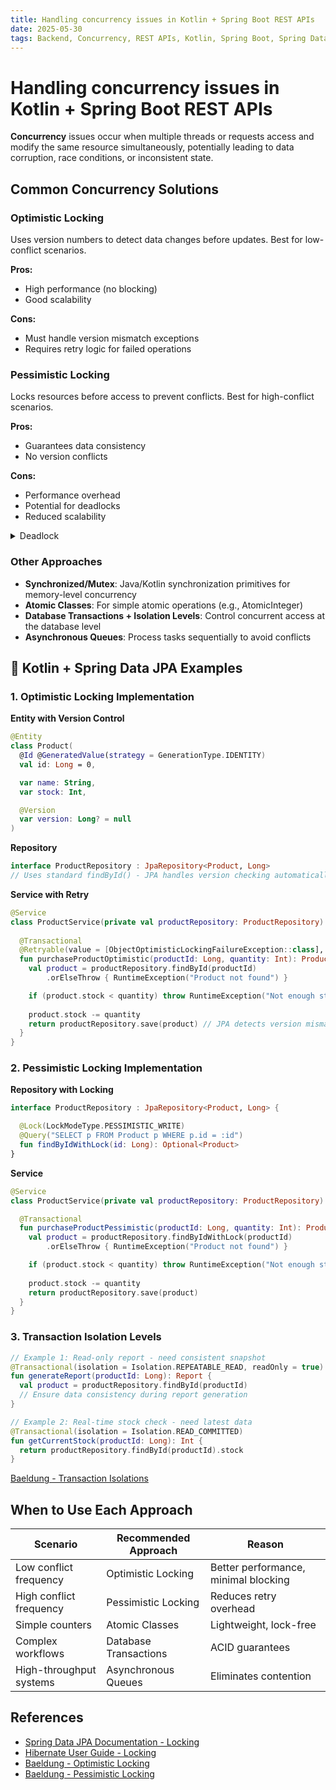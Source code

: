 ```yaml
---
title: Handling concurrency issues in Kotlin + Spring Boot REST APIs
date: 2025-05-30
tags: Backend, Concurrency, REST APIs, Kotlin, Spring Boot, Spring Data JPA
---
```


# Handling concurrency issues in Kotlin + Spring Boot REST APIs

**Concurrency** issues occur when multiple threads or requests access and modify the same resource simultaneously, potentially leading to data corruption, race conditions, or inconsistent state.

## Common Concurrency Solutions

### Optimistic Locking
Uses version numbers to detect data changes before updates. Best for low-conflict scenarios.

**Pros:**
- High performance (no blocking)
- Good scalability

**Cons:**
- Must handle version mismatch exceptions
- Requires retry logic for failed operations

### Pessimistic Locking
Locks resources before access to prevent conflicts. Best for high-conflict scenarios.

**Pros:**
- Guarantees data consistency
- No version conflicts

**Cons:**
- Performance overhead
- Potential for deadlocks
- Reduced scalability

<details>
  <summary>Deadlock</summary>
  <p>
    - A deadlock is a situation where two or more processes are unable to continue because they are each waiting for the other to finish, creating a cycle of dependency.
    <br />
    - For example, Thread A locks Resource 1 and waits for Resource 2, while Thread B locks Resource 2 and waits for Resource 1.
    <br />
    - Proper resource allocation, lock ordering, and timeout strategies can help prevent deadlocks.
  </p>
</details>

### Other Approaches
- **Synchronized/Mutex**: Java/Kotlin synchronization primitives for memory-level concurrency
- **Atomic Classes**: For simple atomic operations (e.g., AtomicInteger)
- **Database Transactions + Isolation Levels**: Control concurrent access at the database level
- **Asynchronous Queues**: Process tasks sequentially to avoid conflicts

## 🔧 Kotlin + Spring Data JPA Examples

### 1. Optimistic Locking Implementation

**Entity with Version Control**
```kotlin
@Entity
class Product(
  @Id @GeneratedValue(strategy = GenerationType.IDENTITY)
  val id: Long = 0,

  var name: String,
  var stock: Int,

  @Version
  var version: Long? = null
)
```

**Repository**
```kotlin
interface ProductRepository : JpaRepository<Product, Long>
// Uses standard findById() - JPA handles version checking automatically
```

**Service with Retry**
```kotlin
@Service
class ProductService(private val productRepository: ProductRepository) {
    
  @Transactional
  @Retryable(value = [ObjectOptimisticLockingFailureException::class], maxAttempts = 3)
  fun purchaseProductOptimistic(productId: Long, quantity: Int): Product {
    val product = productRepository.findById(productId)
        .orElseThrow { RuntimeException("Product not found") }

    if (product.stock < quantity) throw RuntimeException("Not enough stock")
    
    product.stock -= quantity
    return productRepository.save(product) // JPA detects version mismatch
  }
}
```

### 2. Pessimistic Locking Implementation

**Repository with Locking**
```kotlin
interface ProductRepository : JpaRepository<Product, Long> {

  @Lock(LockModeType.PESSIMISTIC_WRITE)
  @Query("SELECT p FROM Product p WHERE p.id = :id")
  fun findByIdWithLock(id: Long): Optional<Product>
}
```

**Service**
```kotlin
@Service
class ProductService(private val productRepository: ProductRepository) {

  @Transactional
  fun purchaseProductPessimistic(productId: Long, quantity: Int): Product {
    val product = productRepository.findByIdWithLock(productId)
        .orElseThrow { RuntimeException("Product not found") }

    if (product.stock < quantity) throw RuntimeException("Not enough stock")
    
    product.stock -= quantity
    return productRepository.save(product)
  }
}
```

### 3. Transaction Isolation Levels

```kotlin
// Example 1: Read-only report - need consistent snapshot
@Transactional(isolation = Isolation.REPEATABLE_READ, readOnly = true)
fun generateReport(productId: Long): Report {
  val product = productRepository.findById(productId)
  // Ensure data consistency during report generation
}

// Example 2: Real-time stock check - need latest data  
@Transactional(isolation = Isolation.READ_COMMITTED)
fun getCurrentStock(productId: Long): Int {
  return productRepository.findById(productId).stock
}
```

[Baeldung - Transaction Isolations](https://www.baeldung.com/spring-transactional-propagation-isolation#transactional-isolations)

## When to Use Each Approach

| Scenario | Recommended Approach | Reason |
|----------|---------------------|---------|
| Low conflict frequency | Optimistic Locking | Better performance, minimal blocking |
| High conflict frequency | Pessimistic Locking | Reduces retry overhead |
| Simple counters | Atomic Classes | Lightweight, lock-free |
| Complex workflows | Database Transactions | ACID guarantees |
| High-throughput systems | Asynchronous Queues | Eliminates contention |

## References

- [Spring Data JPA Documentation - Locking](https://docs.spring.io/spring-data/jpa/docs/current/reference/html/#jpa.locking)
- [Hibernate User Guide - Locking](https://docs.jboss.org/hibernate/orm/current/userguide/html_single/Hibernate_User_Guide.html#locking)
- [Baeldung - Optimistic Locking](https://www.baeldung.com/jpa-optimistic-locking)
- [Baeldung - Pessimistic Locking](https://www.baeldung.com/jpa-pessimistic-locking)
